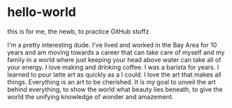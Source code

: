 # hello-world
this is for me, the newb, to practice GitHub stuffz

I'm a pretty interesting dude. I've lived and worked in the Bay Area for 10 years and am moving towards a career that can take care of myself and my family in a world where just keeping your head above water can take all of your energy. I love making and drinking coffee. I was a barista for years. I learned to pour latte art as quickly as a I could. I love the art that makes all things. Everything is an art to be cherished. It is my goal to unveil the art behind everything, to show the world what beauty lies beneath, to give the world the unifying knowledge of wonder and amazement.
